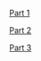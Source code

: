 [Part 1](http://www2.compute.dtu.dk/~sohau/talks/2023_GPSS/slides.sozi.html#frame5844)

[Part 2](http://www2.compute.dtu.dk/~sohau/talks/2023_GPSS/slides2.sozi.html#frame7079)

[Part 3](http://www2.compute.dtu.dk/~sohau/talks/2023_GPSS/slides.sozi.html#frame5844)